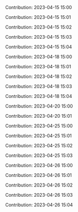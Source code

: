 Contribution: 2023-04-15 15:00

Contribution: 2023-04-15 15:01

Contribution: 2023-04-15 15:02

Contribution: 2023-04-15 15:03

Contribution: 2023-04-15 15:04

Contribution: 2023-04-18 15:00

Contribution: 2023-04-18 15:01

Contribution: 2023-04-18 15:02

Contribution: 2023-04-18 15:03

Contribution: 2023-04-18 15:04

Contribution: 2023-04-20 15:00

Contribution: 2023-04-20 15:01

Contribution: 2023-04-25 15:00

Contribution: 2023-04-25 15:01

Contribution: 2023-04-25 15:02

Contribution: 2023-04-25 15:03

Contribution: 2023-04-26 15:00

Contribution: 2023-04-26 15:01

Contribution: 2023-04-26 15:02

Contribution: 2023-04-26 15:03

Contribution: 2023-04-26 15:04

